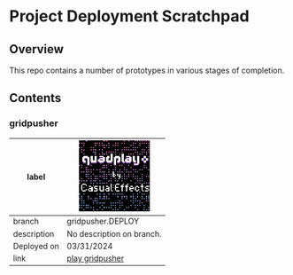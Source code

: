 # Project Deployment Scratchpad

## Overview

This repo contains a number of prototypes in various stages of completion.

## Contents


### gridpusher
|label|[![gridpusher.gridpusher.DEPLOY](gridpusher.gridpusher.DEPLOY/label128.png)](https://morgan3d.github.io/quadplay/console/quadplay.html?game=https://ssteinbach.github.io/quadplay_projects/gridpusher.gridpusher.DEPLOY/gridpusher.game.json)|
|-|-----|
|branch|gridpusher.DEPLOY|
|description|No description on branch.|
|Deployed on|03/31/2024|
|link|[play gridpusher](https://morgan3d.github.io/quadplay/console/quadplay.html?game=https://ssteinbach.github.io/quadplay_projects/gridpusher.gridpusher.DEPLOY/gridpusher.game.json)|

